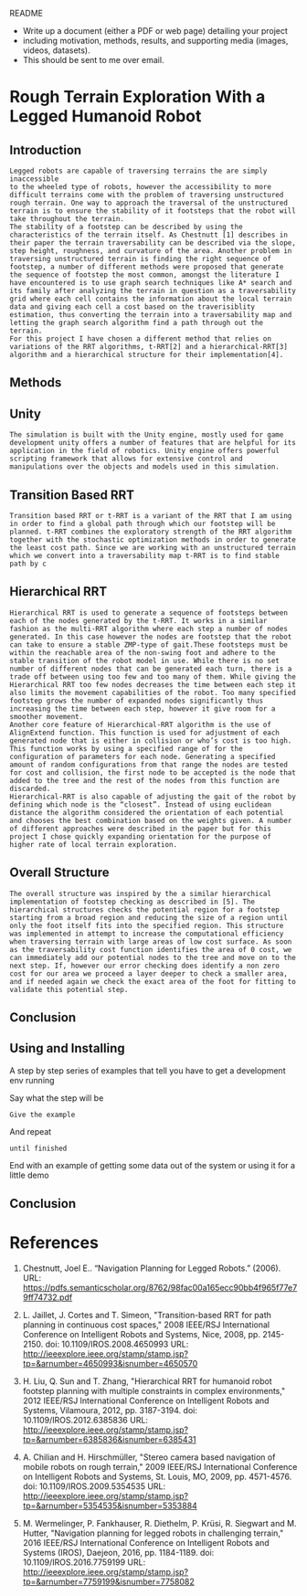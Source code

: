 README

- Write up a document (either a PDF or web page) detailing your project
- including motivation, methods, results, and supporting media (images, videos, datasets).
-  This should be sent to me over email.

# Rough Terrain Exploration With a Legged Humanoid Robot

## Introduction
    Legged robots are capable of traversing terrains the are simply inaccessible
    to the wheeled type of robots, however the accessibility to more difficult terrains come with the problem of traversing unstructured rough terrain. One way to approach the traversal of the unstructured terrain is to ensure the stability of it footsteps that the robot will take throughout the terrain.
	The stability of a footstep can be described by using the characteristics of the terrain itself. As Chestnutt [1] describes in their paper the terrain traversability can be described via the slope, step height, roughness, and curvature of the area. Another problem in traversing unstructured terrain is finding the right sequence of footstep, a number of different methods were proposed that generate the sequence of footstep the most common, amongst the literature I have encountered is to use graph search techniques like A* search and its family after analyzing the terrain in question as a traversability grid where each cell contains the information about the local terrain data and giving each cell a cost based on the traverisiblity estimation, thus converting the terrain into a traversability map and letting the graph search algorithm find a path through out the terrain.
	For this project I have chosen a different method that relies on variations of the RRT algorithms, t-RRT[2] and a hierarchical-RRT[3] algorithm and a hierarchical structure for their implementation[4].
## Methods

## Unity
	The simulation is built with the Unity engine, mostly used for game development unity offers a number of features that are helpful for its application in the field of robotics. Unity engine offers powerful scripting framework that allows for extensive control and manipulations over the objects and models used in this simulation.

## Transition Based RRT
	Transition based RRT or t-RRT is a variant of the RRT that I am using in order to find a global path through which our footstep will be planned. t-RRT combines the exploratory strength of the RRT algorithm together with the stochastic optimization methods in order to generate the least cost path. Since we are working with an unstructured terrain which we convert into a traversability map t-RRT is to find stable path by c
## Hierarchical RRT
	Hierarchical RRT is used to generate a sequence of footsteps between each of the nodes generated by the t-RRT. It works in a similar fashion as the multi-RRT algorithm where each step a number of nodes generated. In this case however the nodes are footstep that the robot can take to ensure a stable ZMP-type of gait.These footsteps must be within the reachable area of the non-swing foot and adhere to the stable transition of the robot model in use. While there is no set number of different nodes that can be generated each turn, there is a trade off between using too few and too many of them. While giving the Hierarchical RRT too few nodes decreases the time between each step it also limits the movement capabilities of the robot. Too many specified footstep grows the number of expanded nodes significantly thus increasing the time between each step, however it give room for a smoother movement.
	Another core feature of Hierarchical-RRT algorithm is the use of AlignExtend function. This function is used for adjustment of each generated node that is either in collision or who’s cost is too high. This function works by using a specified range of for the configuration of parameters for each node. Generating a specified amount of random configurations from that range the nodes are tested for cost and collision, the first node to be accepted is the node that added to the tree and the rest of the nodes from this function are discarded.
	Hierarchical-RRT is also capable of adjusting the gait of the robot by defining which node is the “closest”. Instead of using euclidean distance the algorithm considered the orientation of each potential and chooses the best combination based on the weights given. A number of different approaches were described in the paper but for this project I chose quickly expanding orientation for the purpose of higher rate of local terrain exploration.

## Overall Structure
	The overall structure was inspired by the a similar hierarchical implementation of footstep checking as described in [5]. The hierarchical structures checks the potential region for a footstep starting from a broad region and reducing the size of a region until only the foot itself fits into the specified region. This structure was implemented in attempt to increase the computational efficiency when traversing terrain with large areas of low cost surface. As soon as the traversability cost function identifies the area of 0 cost, we can immediately add our potential nodes to the tree and move on to the next step. If, however our error checking does identify a non zero cost for our area we proceed a layer deeper to check a smaller area, and if needed again we check the exact area of the foot for fitting to validate this potential step.

## Conclusion


## Using and Installing

A step by step series of examples that tell you have to get a development env running

Say what the step will be

```
Give the example
```

And repeat

```
until finished
```

End with an example of getting some data out of the system or using it for a little demo

## Conclusion

# References
1.   Chestnutt, Joel E.. “Navigation Planning for Legged Robots.” (2006).
    URL: https://pdfs.semanticscholar.org/8762/98fac00a165ecc90bb4f965f77e79ff74732.pdf

2.   L. Jaillet, J. Cortes and T. Simeon, "Transition-based RRT for path planning in continuous cost spaces," 2008 IEEE/RSJ International Conference on Intelligent Robots and Systems, Nice, 2008, pp. 2145-2150.
    doi: 10.1109/IROS.2008.4650993
    URL: http://ieeexplore.ieee.org/stamp/stamp.jsp?tp=&arnumber=4650993&isnumber=4650570

3.   H. Liu, Q. Sun and T. Zhang, "Hierarchical RRT for humanoid robot footstep planning with multiple constraints in complex environments," 2012 IEEE/RSJ International Conference on Intelligent Robots and Systems, Vilamoura, 2012, pp. 3187-3194.
    doi: 10.1109/IROS.2012.6385836
    URL: http://ieeexplore.ieee.org/stamp/stamp.jsp?tp=&arnumber=6385836&isnumber=6385431

4.   A. Chilian and H. Hirschmüller, "Stereo camera based navigation of mobile robots on rough terrain," 2009 IEEE/RSJ International Conference on Intelligent Robots and Systems, St. Louis, MO, 2009, pp. 4571-4576.
    doi: 10.1109/IROS.2009.5354535
    URL: http://ieeexplore.ieee.org/stamp/stamp.jsp?tp=&arnumber=5354535&isnumber=5353884

5.  M. Wermelinger, P. Fankhauser, R. Diethelm, P. Krüsi, R. Siegwart and M. Hutter, "Navigation planning for legged robots in challenging terrain," 2016 IEEE/RSJ International Conference on Intelligent Robots and Systems (IROS), Daejeon, 2016, pp. 1184-1189.
    doi: 10.1109/IROS.2016.7759199
    URL: http://ieeexplore.ieee.org/stamp/stamp.jsp?tp=&arnumber=7759199&isnumber=7758082
